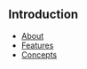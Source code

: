 ## Introduction

- [About]({url}/introduction)
- [Features]({url}/introduction/features)
- [Concepts]({url}/introduction/concepts)
